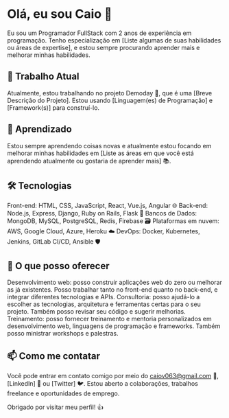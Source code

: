 # Olá, eu sou Caio 👋
Eu sou um Programador FullStack com 2 anos de experiência em programação. Tenho especialização em [Liste algumas de suas habilidades ou áreas de expertise], e estou sempre procurando aprender mais e melhorar minhas habilidades.

## 🔭 Trabalho Atual
Atualmente, estou trabalhando no projeto Demoday 🚀, que é uma [Breve Descrição do Projeto]. Estou usando [Linguagem(es) de Programação] e [Framework(s)] para construí-lo.

## 🌱 Aprendizado
Estou sempre aprendendo coisas novas e atualmente estou focando em melhorar minhas habilidades em [Liste as áreas em que você está aprendendo atualmente ou gostaria de aprender mais] 📚.

## 🛠️ Tecnologias
Front-end: HTML, CSS, JavaScript, React, Vue.js, Angular 🌐
Back-end: Node.js, Express, Django, Ruby on Rails, Flask 🚀
Bancos de Dados: MongoDB, MySQL, PostgreSQL, Redis, Firebase 🗃️
Plataformas em nuvem: AWS, Google Cloud, Azure, Heroku ☁️
DevOps: Docker, Kubernetes, Jenkins, GitLab CI/CD, Ansible 🛡️

## 💼 O que posso oferecer
Desenvolvimento web: posso construir aplicações web do zero ou melhorar as já existentes. Posso trabalhar tanto no front-end quanto no back-end, e integrar diferentes tecnologias e APIs.
Consultoria: posso ajudá-lo a escolher as tecnologias, arquitetura e ferramentas certas para o seu projeto. Também posso revisar seu código e sugerir melhorias.
Treinamento: posso fornecer treinamento e mentoria personalizados em desenvolvimento web, linguagens de programação e frameworks. Também posso ministrar workshops e palestras.

## 📫 Como me contatar
Você pode entrar em contato comigo por meio do caiov063@gmail.com 📧, [LinkedIn] 💼 ou [Twitter] 🐦. Estou aberto a colaborações, trabalhos freelance e oportunidades de emprego.

Obrigado por visitar meu perfil! 👍
